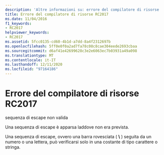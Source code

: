 ```yaml
---
description: 'Altre informazioni su: errore del compilatore di risorse risorse RC2017'
title: Errore del compilatore di risorse RC2017
ms.date: 11/04/2016
f1_keywords:
- RC2017
helpviewer_keywords:
- RC2017
ms.assetid: 5fcc0135-cd60-4b1d-a7dd-8a4f2312697b
ms.openlocfilehash: 5ff0e0f0a2ad7fa78c08c8cae304eede2693cbaa
ms.sourcegitcommit: d6af41e42699628c3e2e6063ec7b03931a49a098
ms.translationtype: MT
ms.contentlocale: it-IT
ms.lasthandoff: 12/11/2020
ms.locfileid: "97164186"
---
```

# <a name="resource-compiler-error-rc2017"></a>Errore del compilatore di risorse RC2017

sequenza di escape non valida

Una sequenza di escape è apparsa laddove non era prevista.

Una sequenza di escape, ovvero una barra rovesciata ( **\\** ) seguita da un numero o una lettera, può verificarsi solo in una costante di tipo carattere o stringa.
